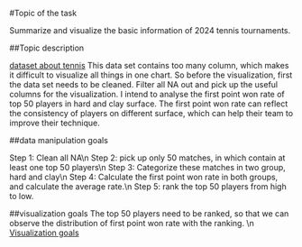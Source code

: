 #Topic of the task

Summarize and visualize the basic information of 2024 tennis tournaments. 

##Topic description

[dataset about tennis](https://github.com/JeffSackmann/tennis_atp/blob/master/atp_matches_qual_chall_2024.csv) This data set contains too many column, which makes it difficult to visualize all things in one chart. So before the visualization, first the data set needs to be cleaned. Filter all NA out and pick up the useful columns for the visualization. I intend to analyse the first point won rate of top 50 players in hard and clay surface. The first point won rate can reflect the consistency of players on different surface, which can help their team to improve their technique.

##data manipulation goals

Step 1: Clean all NA\n
Step 2: pick up only 50 matches, in which contain at least one top 50 players\n
Step 3: Categorize these matches in two group, hard and clay\n
Step 4: Calculate the first point won rate in both groups, and calculate the average rate.\n
Step 5: rank the top 50 players from high to low.

##visualization goals
The top 50 players need to be ranked, so that we can observe the distribution of first point won rate with the ranking. \n
[Visualization goals](Data-projects-with-R-and-GitHub/Projects/yuguang%20Chen/visualization.jpg)
